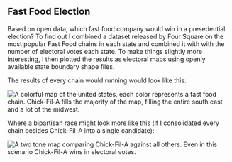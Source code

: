 ## Fast Food Election
Based on open data, which fast food company would win in a presedential election? To find out I combined a dataset released by Four Square on the most popular Fast Food chains in each state and combined it with with the number of electoral votes each state. To make things slightly more interesting, I then plotted the results as electoral maps using openly available state boundary shape files.

The results of every chain would running would look like this:

![A colorful map of the united states, each color represents a fast food chain. Chick-Fil-A fills the majority of the map, filling the entire south east and a lot of the midwest.](https://nmbrgts.github.io/images/ff_states_1.png)

Where a bipartisan race might look more like this (if I consolidated every chain besides Chick-Fil-A into a single candidate):

![A two tone map comparing Chick-Fil-A against all others. Even in this scenario Chick-Fil-A wins in electoral votes.](https://nmbrgts.github.io/images/ff_states_2.png)
